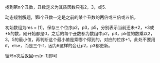 找到第n个丑数，丑数定义为其质因数只有2，3，或5.

动态规划解题，第i个丑数一定是之前的某个丑数的两倍或三倍或五倍。

初始数组为res = [1]，保存三个位序p2，p3，p5，分别表示当前还未\*2，\*3或\*5的数，刚开始都是0，之后的每个丑数都为数组中p2，p3，p5位的数乘以2，3，5的最小值，再判断这个最小值是乘哪个得到的，对应的位序+1，此处不要用if，else，而是三个if，因为6这样的会让p2，p3都更新。

循环n次后返回res[n-1]即可 

